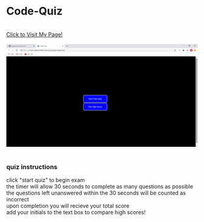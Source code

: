 # Code-Quiz

<br>
<a href="https://alexemrob.github.io/Code-Quiz/">Click to Visit My Page!</a>
<br><br>
<img src="./assets/images/SScodeQuiz.png" alt="password generator screenshot">
<br><br>

<h3>quiz instructions</h3>
<p>click "start quiz" to begin exam<br>
  the timer will allow 30 seconds to complete as many questions as possible<br>
  the questions left unanswered within the 30 seconds will be counted as incorrect<br>
  upon completion you will recieve your total score<br>
  add your initials to the text box to compare high scores!</p>

